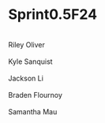 # Sprint0.5F24
<br> Riley Oliver </br>
<br> Kyle Sanquist </br>
<br> Jackson Li </br>
<br> Braden Flournoy </br>
<br> Samantha Mau </br>
